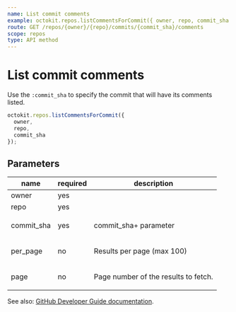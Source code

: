 ```yaml
---
name: List commit comments
example: octokit.repos.listCommentsForCommit({ owner, repo, commit_sha })
route: GET /repos/{owner}/{repo}/commits/{commit_sha}/comments
scope: repos
type: API method
---
```


# List commit comments

Use the `:commit_sha` to specify the commit that will have its comments listed.

```js
octokit.repos.listCommentsForCommit({
  owner,
  repo,
  commit_sha
});
```

## Parameters

<table>
  <thead>
    <tr>
      <th>name</th>
      <th>required</th>
      <th>description</th>
    </tr>
  </thead>
  <tbody>
    <tr><td>owner</td><td>yes</td><td>

</td></tr>
<tr><td>repo</td><td>yes</td><td>

</td></tr>
<tr><td>commit_sha</td><td>yes</td><td>

commit_sha+ parameter

</td></tr>
<tr><td>per_page</td><td>no</td><td>

Results per page (max 100)

</td></tr>
<tr><td>page</td><td>no</td><td>

Page number of the results to fetch.

</td></tr>
  </tbody>
</table>

See also: [GitHub Developer Guide documentation](https://docs.github.com/rest/reference/repos#list-commit-comments).
